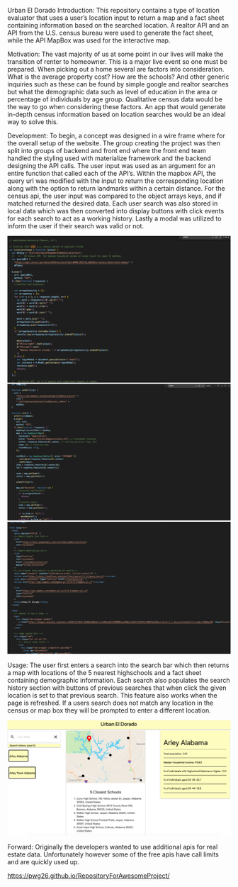 Urban El Dorado
Introduction:
This repository contains a type of location evaluator that uses a user’s location input to return a map and a fact sheet containing information based on the searched location. A realtor API and an API from the U.S. census bureau were used to generate the fact sheet, while the API MapBox was used for the interactive map.

Motivation:
The vast majority of us at some point in our lives will make the transition of renter to homeowner. This is a major live event so one must be prepared. When picking out a home several are factors into consideration. What is the average property cost? How are the schools? And other generic inquiries such as these can be found by simple google and realtor searches but what the demographic data such as level of education in the area or percentage of individuals by age group. Qualitative census data would be the way to go when considering these factors. An app that would generate in-depth census information based on location searches would be an ideal way to solve this.

Development:
To begin, a concept was designed in a wire frame where for the overall setup of the website. The group creating the project was then split into groups of backend and front end where the front end team handled the styling used with materialize framework and the backend designing the API calls. The user input was used as an argument for an entire function that called each of the API’s. Within the mapbox API, the query url was modified with the input to return the corresponding location along with the option to return landmarks within a certain distance. For the census api, the user input was compared to the object arrays keys, and if matched returned the desired data. Each user search was also stored in local data which was then converted into display buttons with click events for each search to act as a working history. Lastly a modal was utilized to inform the user if their search was valid or not.

<img src= "https://github.com/pwg26/RepositoryForAwesomeProject/blob/main/images/census.png" >

<img src= "https://github.com/pwg26/RepositoryForAwesomeProject/blob/main/images/map.png" >

<img src= "https://github.com/pwg26/RepositoryForAwesomeProject/blob/main/images/index.png" >


Usage:
The user first enters a search into the search bar which then returns a map with locations of the 5 nearest highschools and a fact sheet containing demographic information. Each search also populates the search history section with buttons of previous searches that when click the given location is set to that previous search. This feature also works when the page is refreshed. If a users search does not match any location in the census or map box they will be prompted to enter a different location.

<img src= "https://github.com/pwg26/RepositoryForAwesomeProject/blob/main/images/urban.png" >

Forward:
Originally the developers wanted to use additional apis for real estate data. Unfortunately however some of the free apis have call limits and are quickly used up.

https://pwg26.github.io/RepositoryForAwesomeProject/

